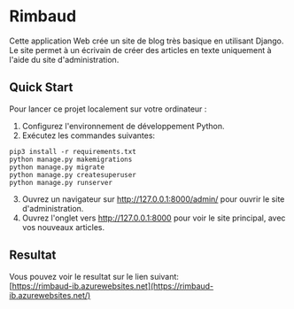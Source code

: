 # Rimbaud  
Cette application Web crée un site de blog très basique en utilisant Django.  
Le site permet à un écrivain de créer des articles en texte uniquement à l'aide du site d'administration.  

## Quick Start  
Pour lancer ce projet localement sur votre ordinateur :  
1. Configurez l'environnement de développement Python.  
2. Exécutez les commandes suivantes:  
```
pip3 install -r requirements.txt
python manage.py makemigrations
python manage.py migrate
python manage.py createsuperuser
python manage.py runserver
```
3. Ouvrez un navigateur sur http://127.0.0.1:8000/admin/ pour ouvrir le site d'administration.  
4. Ouvrez l'onglet vers http://127.0.0.1:8000 pour voir le site principal, avec vos nouveaux articles.  

## Resultat  
Vous pouvez voir le resultat sur le lien suivant:  
[https://rimbaud-ib.azurewebsites.net](https://rimbaud-ib.azurewebsites.net/)
